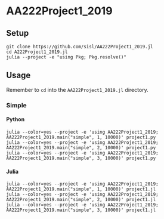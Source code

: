 # AA222Project1_2019

## Setup

```
git clone https://github.com/sisl/AA222Project1_2019.jl
cd A222Project1_2019.jl
julia --project -e "using Pkg; Pkg.resolve()"
```

## Usage

Remember to `cd` into the `AA222Project1_2019.jl` directory.

### Simple

#### Python

```
julia --color=yes --project -e 'using AA222Project1_2019; AA222Project1_2019.main("simple", 1, 10000)' project1.py 
julia --color=yes --project -e 'using AA222Project1_2019; AA222Project1_2019.main("simple", 2, 10000)' project1.py 
julia --color=yes --project -e 'using AA222Project1_2019; AA222Project1_2019.main("simple", 3, 10000)' project1.py 
```

#### Julia

```
julia --color=yes --project -e 'using AA222Project1_2019; AA222Project1_2019.main("simple", 1, 10000)' project1.jl 
julia --color=yes --project -e 'using AA222Project1_2019; AA222Project1_2019.main("simple", 2, 10000)' project1.jl 
julia --color=yes --project -e 'using AA222Project1_2019; AA222Project1_2019.main("simple", 3, 10000)' project1.jl 
```

